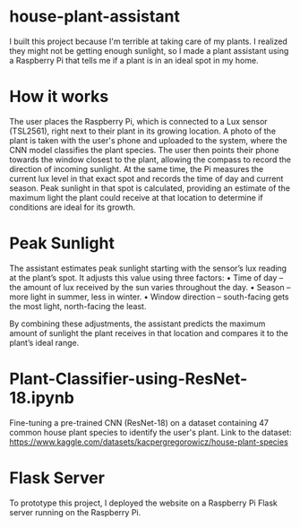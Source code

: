 # house-plant-assistant
I built this project because I'm terrible at taking care of my plants. I realized they might not be getting enough sunlight, so I made a plant assistant using a Raspberry Pi that tells me if a plant is in an ideal spot in my home.

# How it works
The user places the Raspberry Pi, which is connected to a Lux sensor (TSL2561), right next to their plant in its growing location. A photo of the plant is taken with the user's phone and uploaded to the system, where the CNN model classifies the plant species. The user then points their phone towards the window closest to the plant, allowing the compass to record the direction of incoming sunlight. At the same time, the Pi measures the current lux level in that exact spot and records the time of day and current season. Peak sunlight in that spot is calculated, providing an estimate of the maximum light the plant could receive at that location to determine if conditions are ideal for its growth.

# Peak Sunlight
The assistant estimates peak sunlight starting with the sensor’s lux reading at the plant’s spot. It adjusts this value using three factors:
	•	Time of day – the amount of lux received by the sun varies throughout the day. 
	•	Season – more light in summer, less in winter.
	•	Window direction – south-facing gets the most light, north-facing the least.

By combining these adjustments, the assistant predicts the maximum amount of sunlight the plant receives in that location and compares it to the plant’s ideal range.

# Plant-Classifier-using-ResNet-18.ipynb
Fine-tuning a pre-trained CNN (ResNet-18) on a dataset containing 47 common house plant species to identify the user's plant. Link to the dataset: https://www.kaggle.com/datasets/kacpergregorowicz/house-plant-species 

# Flask Server
To prototype this project, I deployed the website on a Raspberry Pi Flask server running on the Raspberry Pi. 
